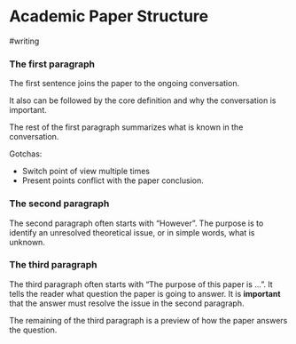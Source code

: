 # Academic Paper Structure

#writing

### The first paragraph

The first sentence joins the paper to the ongoing conversation.

It also can be followed by the core definition and why the conversation is important.

The rest of the first paragraph summarizes what is known in the conversation.

Gotchas:

* Switch point of view multiple times
* Present points conflict with the paper conclusion.

### The second paragraph

The second paragraph often starts with “However”. The purpose is to identify an unresolved theoretical issue, or in simple words, what is unknown.

### The third paragraph

The third paragraph often starts with “The purpose of this paper is …”. It tells the reader what question the paper is going to answer. It is **important** that the answer must resolve the issue in the second paragraph.

The remaining of the third paragraph is a preview of how the paper answers the question.